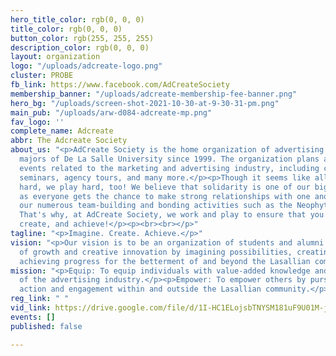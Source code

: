 ```yaml
---
hero_title_color: rgb(0, 0, 0)
title_color: rgb(0, 0, 0)
button_color: rgb(255, 255, 255)
description_color: rgb(0, 0, 0)
layout: organization
logo: "/uploads/adcreate-logo.png"
cluster: PROBE
fb_link: https://www.facebook.com/AdCreateSociety
membership_banner: "/uploads/adcreate-membership-fee-banner.png"
hero_bg: "/uploads/screen-shot-2021-10-30-at-9-30-31-pm.png"
main_pub: "/uploads/arw-d084-adcreate-mp.png"
fav_logo: ''
complete_name: Adcreate
abbr: The Adcreate Society
about_us: "<p>AdCreate Society is the home organization of advertising management
  majors of De La Salle University since 1999. The organization plans and executes
  events related to the marketing and advertising industry, including conferences,
  seminars, agency tours, and many more.</p><p>Though it seems like all we do is work
  hard, we play hard, too! We believe that solidarity is one of our biggest strengths,
  as everyone gets the chance to make strong relationships with one another through
  our numerous team-building and bonding activities such as the Neophyte Program.
  That's why, at AdCreate Society, we work and play to ensure that you can imagine,
  create, and achieve!</p><p><br><br></p>"
tagline: "<p>Imagine. Create. Achieve.</p>"
vision: "<p>Our vision is to be an organization of students and alumni in pursuit
  of growth and creative innovation by imagining possibilities, creating value, and
  achieving progress for the betterment of and beyond the Lasallian community.</p>"
mission: "<p>Equip: To equip individuals with value-added knowledge and experience
  of the advertising industry.</p><p>Empower: To empower others by pursuing meaningful
  action and engagement within and outside the Lasallian community.</p><p><br><br></p>"
reg_link: " "
vid_link: https://drive.google.com/file/d/1I-HC1ELojsbTNYSM181uF9U01M-jSMrB/view?usp=sharing
events: []
published: false

---
```

